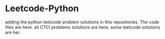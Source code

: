 # Leetcode-Python
adding the python leetcode problem solutions in this repositories. 
The code files are here.
all CTCI problems solutions are here.
some leetcode solutions are her.













































































































































































































































































































































































































































































































































